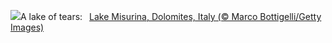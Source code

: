 ![](https://www.bing.com/th?id=OHR.MisurinaLake_EN-US7921587884_UHD.jpg&w=1000)A lake of tears:&nbsp;&ensp;[Lake Misurina, Dolomites, Italy (© Marco Bottigelli/Getty Images)](https://www.bing.com/th?id=OHR.MisurinaLake_EN-US7921587884_UHD.jpg)
<br><br/>

